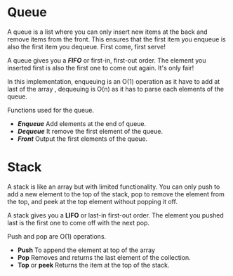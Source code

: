 # Queue 

A queue is a list where you can only insert new items at the back and
  remove items from the front. This ensures that the first item you enqueue
  is also the first item you dequeue. First come, first serve!

  A queue gives you a ***FIFO*** or first-in, first-out order. The element you
  inserted first is also the first one to come out again. It's only fair!

  In this implementation, enqueuing is an O(1) operation as it have to add at last of the array , dequeuing is O(n) as it has to parse each elements of the queue.
  

  Functions used for the queue. 
  
   *  ***Enqueue*** Add elements at the end of queue. 
   *  ***Dequeue*** It remove the first element of the queue.
   *  ***Front*** Output the first elements of the queue. 
   
 
 # Stack  
 
   A stack is like an array but with limited functionality. You can only push
  to add a new element to the top of the stack, pop to remove the element from
  the top, and peek at the top element without popping it off.

  A stack gives you a **LIFO** or last-in first-out order. The element you pushed
  last is the first one to come off with the next pop.

  Push and pop are O(1) operations.
  
  * **Push** To append the element at top of the array 
  * **Pop** Removes and returns the last element of the collection.
  * **Top** or **peek** Returns the item at the top of the stack.
  